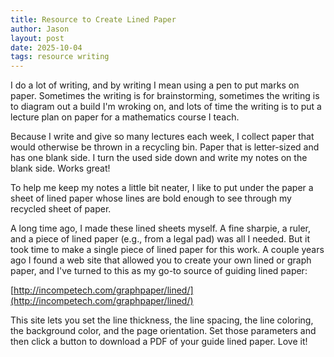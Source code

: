 ```yaml
---
title: Resource to Create Lined Paper
author: Jason
layout: post
date: 2025-10-04
tags: resource writing
---
```


I do a lot of writing, and by writing I mean using a pen to put marks on paper.  Sometimes the writing is for brainstorming, sometimes the writing is to diagram out a build I'm wroking on, and lots of time the writing is to put a lecture plan on paper for a mathematics course I teach.

Because I write and give so many lectures each week, I collect paper that would otherwise be thrown in a recycling bin.  Paper that is letter-sized and has one blank side.  I turn the used side down and write my notes on the blank side.  Works great!

To help me keep my notes a little bit neater, I like to put under the paper a sheet of lined paper whose lines are bold enough to see through my recycled sheet of paper.

A long time ago, I made these lined sheets myself.  A fine sharpie, a ruler, and a piece of lined paper (e.g., from a legal pad) was all I needed.  But it took time to  make a single piece of lined paper for this work.  A couple years ago I found a web site that allowed you to create your own lined or graph paper, and I've turned to this as my go-to source of guiding lined paper:

[http://incompetech.com/graphpaper/lined/](http://incompetech.com/graphpaper/lined/)

This site lets you set the line thickness, the line spacing, the line coloring, the background color, and the page orientation.  Set those parameters and then click a button to download a PDF of your guide lined paper.  Love it!

<!--
SYNTAX FOR IMAGES
* use services to create JPG and to create thumbnail that is 720px wide

[![ALT-TEXT](/assets/images/filename-thumbnail.jpg)](/assets/images/filename.jpg)
-->

<!--
SYNTAX FOR VIDEO
* convert MOV to mp4 using VLC

<video width="480" height="320" controls="controls">
  <source src="/assets/media/filename.m4v" type="video/mp4">
</video>
-->
